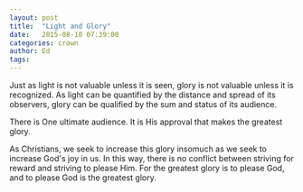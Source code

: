 ```yaml
---
layout: post
title:  "Light and Glory"
date:   2015-08-10 07:39:00
categories: crown
author: Ed
tags:
---
```


Just as light is not valuable unless it is seen, glory is not valuable unless it is recognized. As light can be quantified by the distance and spread of its observers, glory can be qualified by the sum and status of its audience.

There is One ultimate audience. It is His approval that makes the greatest glory.

As Christians, we seek to increase this glory insomuch as we seek to increase God's joy in us.  In this way, there is no conflict between striving for reward and striving to please Him.  For the greatest glory is to please God, and to please God is the greatest glory.
